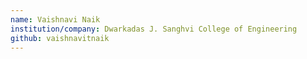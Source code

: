 ```yaml
--- 
name: Vaishnavi Naik
institution/company: Dwarkadas J. Sanghvi College of Engineering
github: vaishnavitnaik
---
```

